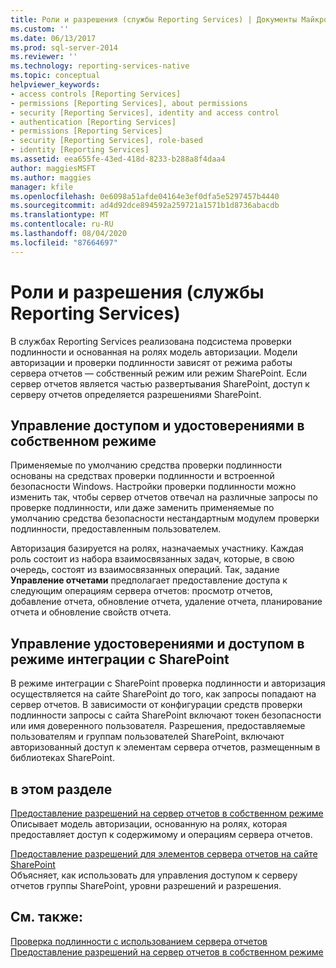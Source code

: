 ```yaml
---
title: Роли и разрешения (службы Reporting Services) | Документы Майкрософт
ms.custom: ''
ms.date: 06/13/2017
ms.prod: sql-server-2014
ms.reviewer: ''
ms.technology: reporting-services-native
ms.topic: conceptual
helpviewer_keywords:
- access controls [Reporting Services]
- permissions [Reporting Services], about permissions
- security [Reporting Services], identity and access control
- authentication [Reporting Services]
- permissions [Reporting Services]
- security [Reporting Services], role-based
- identity [Reporting Services]
ms.assetid: eea655fe-43ed-418d-8233-b288a8f4daa4
author: maggiesMSFT
ms.author: maggies
manager: kfile
ms.openlocfilehash: 0e6098a51afde04164e3ef0dfa5e5297457b4440
ms.sourcegitcommit: ad4d92dce894592a259721a1571b1d8736abacdb
ms.translationtype: MT
ms.contentlocale: ru-RU
ms.lasthandoff: 08/04/2020
ms.locfileid: "87664697"
---
```

# <a name="roles-and-permissions-reporting-services"></a>Роли и разрешения (службы Reporting Services)
  В службах Reporting Services реализована подсистема проверки подлинности и основанная на ролях модель авторизации. Модели авторизации и проверки подлинности зависят от режима работы сервера отчетов — собственный режим или режим SharePoint. Если сервер отчетов является частью развертывания SharePoint, доступ к серверу отчетов определяется разрешениями SharePoint.  
  
## <a name="identity-and-access-control-for-native-mode"></a>Управление доступом и удостоверениями в собственном режиме  
 Применяемые по умолчанию средства проверки подлинности основаны на средствах проверки подлинности и встроенной безопасности Windows. Настройки проверки подлинности можно изменить так, чтобы сервер отчетов отвечал на различные запросы по проверке подлинности, или даже заменить применяемые по умолчанию средства безопасности нестандартным модулем проверки подлинности, предоставленным пользователем.  
  
 Авторизация базируется на ролях, назначаемых участнику. Каждая роль состоит из набора взаимосвязанных задач, которые, в свою очередь, состоят из взаимосвязанных операций. Так, задание **Управление отчетами** предполагает предоставление доступа к следующим операциям сервера отчетов: просмотр отчетов, добавление отчета, обновление отчета, удаление отчета, планирование отчета и обновление свойств отчета.  
  
## <a name="identity-and-access-control-for-sharepoint-mode"></a>Управление удостоверениями и доступом в режиме интеграции с SharePoint  
 В режиме интеграции с SharePoint проверка подлинности и авторизация осуществляется на сайте SharePoint до того, как запросы попадают на сервер отчетов. В зависимости от конфигурации средств проверки подлинности запросы с сайта SharePoint включают токен безопасности или имя доверенного пользователя. Разрешения, предоставляемые пользователям и группам пользователей SharePoint, включают авторизованный доступ к элементам сервера отчетов, размещенным в библиотеках SharePoint.  
  
## <a name="in-this-section"></a>в этом разделе  
 [Предоставление разрешений на сервер отчетов в собственном режиме](granting-permissions-on-a-native-mode-report-server.md)  
 Описывает модель авторизации, основанную на ролях, которая предоставляет доступ к содержимому и операциям сервера отчетов.  
  
 [Предоставление разрешений для элементов сервера отчетов на сайте SharePoint](granting-permissions-on-report-server-items-on-a-sharepoint-site.md)  
 Объясняет, как использовать для управления доступом к серверу отчетов группы SharePoint, уровни разрешений и разрешения.  
  
## <a name="see-also"></a>См. также:  
 [Проверка подлинности с использованием сервера отчетов](authentication-with-the-report-server.md)   
 [Предоставление разрешений на сервер отчетов в собственном режиме](granting-permissions-on-a-native-mode-report-server.md)  
  
  

